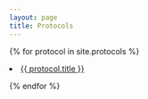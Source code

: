 ```yaml
---
layout: page
title: Protocols
---
```


{% for protocol in site.protocols %}

<li>
<a href="{{ protocol.url }}">{{ protocol.title }}</a>
</li>

{% endfor %}




